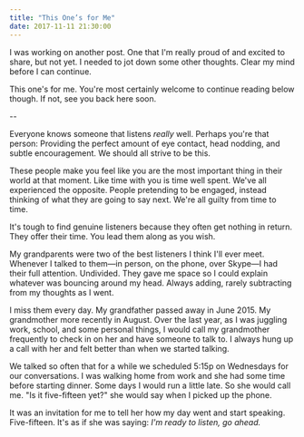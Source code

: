 ```yaml
---
title: "This One’s for Me"
date: 2017-11-11 21:30:00
---
```


I was working on another post. One that I'm really proud of and excited to share, but not yet. I needed to jot down some other thoughts. Clear my mind before I can continue.

This one's for me. You're most certainly welcome to continue reading below though. If not, see you back here soon.

--

Everyone knows someone that listens *really* well. Perhaps you're that person: Providing the perfect amount of eye contact, head nodding, and subtle encouragement. We should all strive to be this.

These people make you feel like you are the most important thing in their world at that moment. Like time with you is time well spent. We've all experienced the opposite. People pretending to be engaged, instead thinking of what they are going to say next. We're all guilty from time to time.

It's tough to find genuine listeners because they often get nothing in return. They offer their time. You lead them along as you wish.

My grandparents were two of the best listeners I think I'll ever meet. Whenever I talked to them—in person, on the phone, over Skype—I had their full attention. Undivided. They gave me space so I could explain whatever was bouncing around my head. Always adding, rarely subtracting from my thoughts as I went.

I miss them every day. My grandfather passed away in June 2015. My grandmother more recently in August. Over the last year, as I was juggling work, school, and some personal things, I would call my grandmother frequently to check in on her and have someone to talk to. I always hung up a call with her and felt better than when we started talking.

We talked so often that for a while we scheduled 5:15p on Wednesdays for our conversations. I was walking home from work and she had some time before starting dinner. Some days I would run a little late. So she would call me. "Is it five-fifteen yet?" she would say when I picked up the phone.

It was an invitation for me to tell her how my day went and start speaking. Five-fifteen. It's as if she was saying: *I'm ready to listen, go ahead.*

